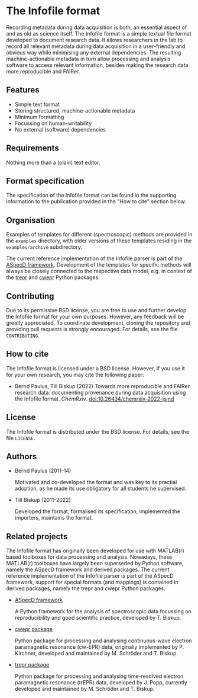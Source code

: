 # The Infofile format

Recording metadata during data acquisition is both, an essential aspect of and as old as science itself. The Infofile format is a simple textual file format developed to document research data. It allows researchers in the lab to record all relevant metadata during data acquisition in a user-friendly and obvious way while minimising any external dependencies. The resulting machine-actionable metadata in turn allow processing and analysis software to access relevant information, besides making the research data more reproducible and FAIRer.

## Features

* Simple text format
* Storing structured, machine-actionable metadata
* Minimum formatting
* Focussing on human-writability
* No external (software) dependencies


## Requirements

Nothing more than a (plain) text editor.


## Format specification

The specification of the Infofile format can be found in the supporting information to the publication provided in the "How to cite" section below.


## Organisation

Examples of templates for different (spectroscopic) methods are provided in the `examples` directory, with older versions of these templates residing in the `examples/archive` subdirectory. 

The current reference implementation of the Infofile parser is part of the [ASpecD framework](https://github.com/tillbiskup/aspecd). Development of the templates for specific methods will always be closely connected to the respective data model, e.g. in context of the [trepr](https://github.com/tillbiskup/trepr) and [cwepr](https://github.com/tillbiskup/cwepr) Python packages.



## Contributing

Due to its permissive BSD license, you are free to use and further develop the Infofile format for your own purposes. However, any feedback will be greatly appreciated. To coordinate development, cloning the repository and providing pull requests is strongly encouraged. For details, see the file `CONTRIBUTING`.


## How to cite

The Infofile format is licensed under a BSD license. However, if you use it for your own research, you may cite the following paper:

  * Bernd Paulus, Till Biskup (2022) Towards more reproducible and FAIRer research data: documenting provenance during data acquisition using the Infofile format. *ChemRxiv*. [doi:10.26434/chemrxiv-2022-jsjnd](https://doi.org/10.26434/chemrxiv-2022-jsjnd)


## License

The Infofile format is distributed under the BSD license. For details, see the file `LICENSE`.


## Authors

* Bernd Paulus (2011-14)

    Motivated and co-developed the format and was key to its practial adoption, as he made its use obligatory for all students he supervised.

* Till Biskup (2011-2022)

    Developed the format, formalised its specification, implemented the importers, maintains the format.


## Related projects

The Infofile format has originally been developed for use with MATLAB(r) based toolboxes for data processing and analysis. Nowadays, these MATLAB(r) toolboxes have largely been superseded by Python software, namely the ASpecD framework and derived packages. The current reference implementation of the Infofile parser is part of the ASpecD framework, support for special formats (and mappings) is contained in derived packages, namely the trepr and cwepr Python packages.

* [ASpecD framework](https://docs.aspecd.de/)

    A Python framework for the analysis of spectroscopic data focussing on reproducibility and good scientific practice, developed by T. Biskup.

* [cwepr package](https://docs.cwepr.de/)

    Python package for processing and analysing continuous-wave electron paramagnetic resonance (cw-EPR) data, originally implemented by P. Kirchner, developed and maintained by M. Schröder and T. Biskup.

* [trepr package](https://docs.trepr.de/)

    Python package for processing and analysing time-resolved electron paramagnetic resonance (trEPR) data, developed by J. Popp, currently developed and maintained by M. Schröder and T. Biskup.

